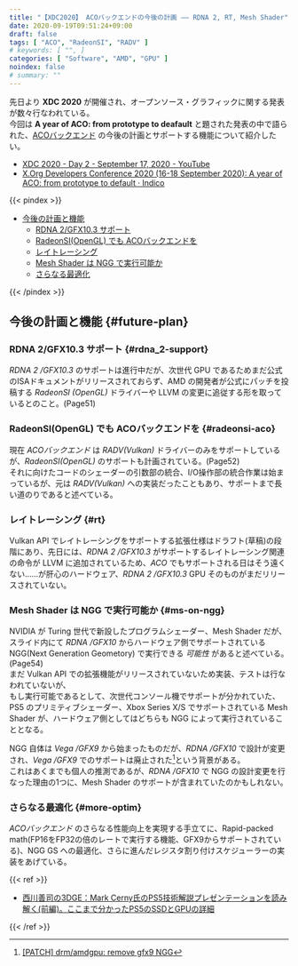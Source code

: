 ```yaml
---
title: "【XDC2020】 ACOバックエンドの今後の計画 ―― RDNA 2, RT, Mesh Shader"
date: 2020-09-19T09:51:24+09:00
draft: false
tags: [ "ACO", "RadeonSI", "RADV" ]
# keywords: [ "", ]
categories: [ "Software", "AMD", "GPU" ]
noindex: false
# summary: ""
---
```


先日より **XDC 2020** が開催され、オープンソース・グラフィックに関する発表が数々行なわれている。  
今回は **A year of ACO: from prototype to deafault** と題された発表の中で語られた、[ACOバックエンド](/tags/aco) の今後の計画とサポートする機能について紹介したい。  

 * [XDC 2020 - Day 2 - September 17, 2020 - YouTube](https://www.youtube.com/watch?v=FxFPFsT1wDw&t=1736s)
 * [X.Org Developers Conference 2020 (16-18 September 2020): A year of ACO: from prototype to default · Indico](https://xdc2020.x.org/event/9/contributions/612/)

{{< pindex >}}

 * [今後の計画と機能](#future-plan)
   * [RDNA 2/GFX10.3 サポート](#rdna_2-support)
   * [RadeonSI(OpenGL) でも ACOバックエンドを](#radeonsi-aco)
   * [レイトレーシング](#rt)
   * [Mesh Shader は NGG で実行可能か](#ms-on-ngg)
   * [さらなる最適化](#more-optim)

{{< /pindex >}}

## 今後の計画と機能 {#future-plan}
### RDNA 2/GFX10.3 サポート {#rdna_2-support}
*RDNA 2 /GFX10.3* のサポートは進行中だが、次世代 GPU であるためまだ公式のISAドキュメントがリリースされておらず、AMD の開発者が公式にパッチを投稿する *RadeonSI (OpenGL)* ドライバーや LLVM の変更に追従する形を取っているとのこと。(Page51)  

### RadeonSI(OpenGL) でも ACOバックエンドを {#radeonsi-aco}
現在 *ACOバックエンド* は *RADV(Vulkan)* ドライバーのみをサポートしているが、*RadeonSI(OpenGL)* のサポートも計画されている。(Page52)  
それに向けたコードのシェーダーの引数部の統合、I/O操作部の統合作業は始まっているが、元は *RADV(Vulkan)* への実装だったこともあり、サポートまで長い道のりであると述べている。  

### レイトレーシング {#rt}
Vulkan API でレイトレーシングをサポートする拡張仕様はドラフト(草稿)の段階にあり、先日には、*RDNA 2 /GFX10.3* がサポートするレイトレーシング関連の命令が LLVM に追加されているため、*ACO* でもサポートされる日はそう遠くない……が肝心のハードウェア、*RDNA 2 /GFX10.3* GPU そのものがまだリリースされていない。  

### Mesh Shader は NGG で実行可能か {#ms-on-ngg}

NVIDIA が Turing 世代で新設したプログラムシェーダー、Mesh Shader だが、スライド内にて *RDNA /GFX10* からハードウェア側でサポートされている NGG(Next Generation Geometory) で実行できる *可能性* があると述べている。(Page54)  
まだ Vulkan API での拡張機能がリリースされていないため実装、テストは行なわれていないが、  
もし実行可能であるとして、次世代コンソール機でサポートが分かれていた、PS5 のプリミティブシェーダー、Xbox Series X/S でサポートされている Mesh Shader が、ハードウェア側としてはどちらも NGG によって実行されていることとなる。  

NGG 自体は *Vega /GFX9* から始まったものだが、*RDNA /GFX10* で設計が変更され、*Vega /GFX9* でのサポートは廃止された[^remove-gfx9-ngg]という背景がある。  
これはあくまでも個人の推測であるが、*RDNA /GFX10* で NGG の設計変更を行なった理由の1つに、Mesh Shader のサポートが含まれていたのかもしれない。  

[^remove-gfx9-ngg]: [[PATCH] drm/amdgpu: remove gfx9 NGG](https://lists.freedesktop.org/archives/amd-gfx/2019-September/040258.html)

### さらなる最適化 {#more-optim}

*ACOバックエンド* のさらなる性能向上を実現する手立てに、Rapid-packed math(FP16をFP32の倍のレートで実行する機能、GFX9からサポートされている)、NGG GS への最適化、さらに進んだレジスタ割り付けスケジューラーの実装をあげている。  


<!--
   [WIP aco: rapid packed math (!6680) · Merge Requests · Mesa / mesa · GitLab](https://gitlab.freedesktop.org/mesa/mesa/-/merge_requests/6680)
-->

{{< ref >}}

 * [西川善司の3DGE：Mark Cerny氏のPS5技術解説プレゼンテーションを読み解く(前編)。ここまで分かったPS5のSSDとGPUの詳細](https://www.4gamer.net/games/990/G999027/20200319173/)

{{< /ref >}}
